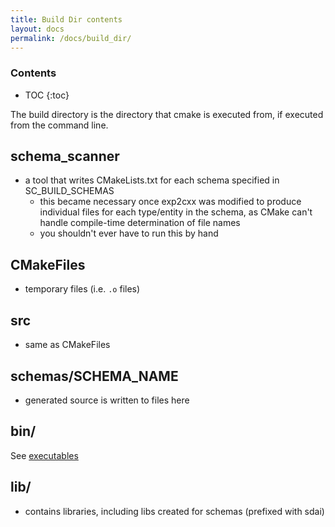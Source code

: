 ```yaml
---
title: Build Dir contents
layout: docs
permalink: /docs/build_dir/
---
```


### Contents
* TOC
{:toc}

The build directory is the directory that cmake is executed from, if executed from the command line.

## schema_scanner
- a tool that writes CMakeLists.txt for each schema specified in SC_BUILD_SCHEMAS
    - this became necessary once exp2cxx was modified to produce individual files for each type/entity in the schema, as CMake can't handle compile-time determination of file names
    - you shouldn't ever have to run this by hand

## CMakeFiles
- temporary files (i.e. `.o` files)

## src
- same as CMakeFiles

## schemas/SCHEMA_NAME
- generated source is written to files here

## bin/
See [executables](/docs/executables/)
<!--    - `exp2cxx` generates C++ code. Formerly *fedex_plus*
    - `exp2py` generates Python code. Formerly *fedex_python*
    - `exppp` Express Pretty Printer
        -   Normally, this isn't built
    - `check_express` Parses the express and checks for errors. Formerly *fedex*
        -   The functionality of exp2cxx/exp2py is a superset of this.
    - `p21read_sdai_SCHEMA_NAME` reads one step file and writes the contents to another
        - It may change whitespace or remove comments; otherwise, the input and output files are supposed to be identical. If they are not identical, either the file does not match the schema, or there is a bug in SC.
    - `lazy_sdai_SCHEMA_NAME` lazy loading test executable for SCHEMA
        - Prints time and memory statistics for various stages including file scanning. Loads a few instances, then exits.-->

## lib/
- contains libraries, including libs created for schemas (prefixed with sdai)
